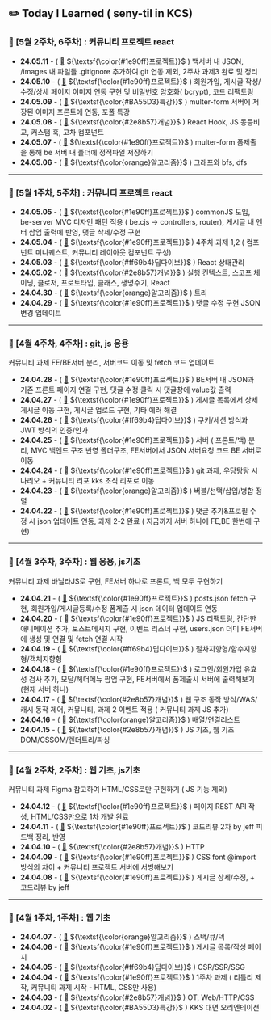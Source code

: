 ## ✏️ Today I Learned ( seny-til in KCS)

### 🍓 [5월 2주차, 6주차] : 커뮤니티 프로젝트 react

- **24.05.11** - ( [🔗](https://github.com/100-hours-a-week/seny-til/blob/main/May/2024-05-11.md) ${\textsf{\color{#1e90ff}프로젝트}}$ ) 백서버 내 JSON, /images 내 파일들 .gitignore 추가하여 git 연동 제외, 2주차 과제3 완료 및 정리
- **24.05.10** - ( [🔗](https://github.com/100-hours-a-week/seny-til/blob/main/May/2024-05-10.md) ${\textsf{\color{#1e90ff}프로젝트}}$ ) 회원가입, 게시글 작성/수정/상세 페이지 이미지 연동 구현 및 비밀번호 암호화( bcrypt), 코드 리팩토링
- **24.05.09** - ( [🔗](https://github.com/100-hours-a-week/seny-til/blob/main/May/2024-05-09.md) ${\textsf{\color{#BA55D3}특강}}$ ) multer-form 서버에 저장된 이미지 프론트에 연동, 포폴 특강
- **24.05.08** - ( [🔗](https://github.com/100-hours-a-week/seny-til/blob/main/May/2024-05-08.md) ${\textsf{\color{#2e8b57}개념}}$ ) React Hook, JS 동등비교, 커스텀 훅, 고차 컴포넌트
- **24.05.07** - ( [🔗](https://github.com/100-hours-a-week/seny-til/blob/main/May/2024-05-07.md) ${\textsf{\color{#1e90ff}프로젝트}}$ ) multer-form 폼제출을 통해 be 서버 내 폴더에 정적파일 저장하기
- **24.05.06** - ( [🔗](https://github.com/100-hours-a-week/seny-til/blob/main/May/2024-05-06.md) ${\textsf{\color{orange}알고리즘}}$ ) 그래프와 bfs, dfs

---

### 🍓 [5월 1주차, 5주차] : 커뮤니티 프로젝트 react

- **24.05.05** - ( [🔗](https://github.com/100-hours-a-week/seny-til/blob/main/May/2024-05-05.md) ${\textsf{\color{#1e90ff}프로젝트}}$ ) commonJS 도입, be-server MVC 디자인 패턴 적용 ( be.cjs → controllers, router), 게시글 내 엔터 삽입 출력에 반영, 댓글 삭제/수정 구현
- **24.05.04** - ( [🔗](https://github.com/100-hours-a-week/seny-til/blob/main/May/2024-05-04.md) ${\textsf{\color{#1e90ff}프로젝트}}$ ) 4주차 과제 1,2 ( 컴포넌트 미니퀘스트, 커뮤니티 레이아웃 컴포넌트 구성)
- **24.05.03** - ( [🔗](https://github.com/100-hours-a-week/seny-til/blob/main/May/2024-05-03.md) ${\textsf{\color{#ff69b4}딥다이브}}$ ) React 상태관리
- **24.05.02** - ( [🔗](https://github.com/100-hours-a-week/seny-til/blob/main/May/2024-05-02.md) ${\textsf{\color{#2e8b57}개념}}$ ) 실행 컨텍스트, 스코프 체이닝, 클로저, 프로토타입, 클래스, 생명주기, React
- **24.04.30** - ( [🔗](https://github.com/100-hours-a-week/seny-til/blob/main/Apr/2024-04-30.md) ${\textsf{\color{orange}알고리즘}}$ ) 트리
- **24.04.29** - ( [🔗](https://github.com/100-hours-a-week/seny-til/blob/main/Apr/2024-04-29.md) ${\textsf{\color{#1e90ff}프로젝트}}$ ) 댓글 수정 구현 JSON 변경 업데이트

---

### 🍓 [4월 4주차, 4주차] : git, js 응용

커뮤니티 과제 FE/BE서버 분리, 서버코드 이동 및 fetch 코드 업데이트

- **24.04.28** - ( [🔗](https://github.com/100-hours-a-week/seny-til/blob/main/Apr/2024-04-28.md) ${\textsf{\color{#1e90ff}프로젝트}}$ ) BE서버 내 JSON과 기존 프론트 페이지 연결 구현, 댓글 수정 클릭 시 댓글창에 value값 출력
- **24.04.27** - ( [🔗](https://github.com/100-hours-a-week/seny-til/blob/main/Apr/2024-04-27.md) ${\textsf{\color{#1e90ff}프로젝트}}$ ) 게시글 목록에서 상세 게시글 이동 구현, 게시글 업로드 구현, 기타 에러 해결
- **24.04.26** - ( [🔗](https://github.com/100-hours-a-week/seny-til/blob/main/Apr/2024-04-26.md) ${\textsf{\color{#ff69b4}딥다이브}}$ ) 쿠키/세션 방식과 JWT 방식의 인증/인가
- **24.04.25** - ( [🔗](https://github.com/100-hours-a-week/seny-til/blob/main/Apr/2024-04-25.md) ${\textsf{\color{#1e90ff}프로젝트}}$ ) 서버 ( 프론트/백) 분리, MVC 백엔드 구조 반영 폴더구조, FE서버에서 JSON 서버요청 코드 BE 서버로 이동
- **24.04.24** - ( [🔗](https://github.com/100-hours-a-week/seny-til/blob/main/Apr/2024-04-24.md) ${\textsf{\color{#1e90ff}프로젝트}}$ ) git 과제, 우당탕탕 시나리오 + 커뮤니티 리포 kks 조직 리포로 이동
- **24.04.23** - ( [🔗](https://github.com/100-hours-a-week/seny-til/blob/main/Apr/2024-04-23.md) ${\textsf{\color{orange}알고리즘}}$ ) 버블/선택/삽입/병합 정렬
- **24.04.22** - ( [🔗](https://github.com/100-hours-a-week/seny-til/blob/main/Apr/2024-04-22.md) ${\textsf{\color{#1e90ff}프로젝트}}$ ) 댓글 추가&프로필 수정 시 json 업데이트 연동, 과제 2-2 완료 ( 지금까지 서버 하나에 FE,BE 한번에 구현)

---

### 🍓 [4월 3주차, 3주차] : 웹 응용, js기초

커뮤니티 과제 바닐라JS로 구현, FE서버 하나로 프론트, 백 모두 구현하기

- **24.04.21** - ( [🔗](https://github.com/100-hours-a-week/seny-til/blob/main/Apr/2024-04-21.md) ${\textsf{\color{#1e90ff}프로젝트}}$ ) posts.json fetch 구현, 회원가입/게시글등록/수정 폼제출 시 json 데이터 업데이트 연동
- **24.04.20** - ( [🔗](https://github.com/100-hours-a-week/seny-til/blob/main/Apr/2024-04-20.md) ${\textsf{\color{#1e90ff}프로젝트}}$ ) JS 리팩토링, 간단한 애니메이션 추가, 토스트메시지 구현, 이벤트 리스너 구현, users.json 더미 FE서버에 생성 및 연결 및 fetch 연결 시작
- **24.04.19** - ( [🔗](https://github.com/100-hours-a-week/seny-til/blob/main/Apr/2024-04-19.md) ${\textsf{\color{#ff69b4}딥다이브}}$ ) 절차지향형/함수지향형/객체지향형
- **24.04.18** - ( [🔗](https://github.com/100-hours-a-week/seny-til/blob/main/Apr/2024-04-18.md) ${\textsf{\color{#1e90ff}프로젝트}}$ ) 로그인/회원가입 유효성 검사 추가, 모달/헤더메뉴 팝업 구현, FE서버에서 폼제출시 서버에 출력해보기 (현재 서버 하나)
- **24.04.17** - ( [🔗](https://github.com/100-hours-a-week/seny-til/blob/main/Apr/2024-04-17.md) ${\textsf{\color{#2e8b57}개념}}$ ) 웹 구조 동작 방식/WAS/캐시 동작 제어, 커뮤니티, 과제 2 이벤트 적용 ( 커뮤니티 과제 JS 추가)
- **24.04.16** - ( [🔗](https://github.com/100-hours-a-week/seny-til/blob/main/Apr/2024-04-16.md) ${\textsf{\color{orange}알고리즘}}$ ) 배열/연결리스트
- **24.04.15** - ( [🔗](https://github.com/100-hours-a-week/seny-til/blob/main/Apr/2024-04-15.md) ${\textsf{\color{#2e8b57}개념}}$ ) JS 기초, 웹 기초 DOM/CSSOM/렌더트리/파싱

---

### 🍓 [4월 2주차, 2주차] : 웹 기초, js기초

커뮤니티 과제 Figma 참고하여 HTML/CSS로만 구현하기 ( JS 기능 제외)

- **24.04.12** - ( [🔗](https://github.com/100-hours-a-week/seny-til/blob/main/Apr/2024-04-12.md) ${\textsf{\color{#1e90ff}프로젝트}}$ ) 페이지 REST API 작성, HTML/CSS만으로 1차 개발 완료
- **24.04.11** - ( [🔗](https://sen2y-it.tistory.com/12?category=1175353) ${\textsf{\color{#1e90ff}프로젝트}}$ ) 코드리뷰 2차 by jeff 피드백 정리, 반영
- **24.04.10** - ( [🔗](https://sen2y-it.tistory.com/11?category=1175353) ${\textsf{\color{#2e8b57}개념}}$ ) HTTP
- **24.04.09** - ( [🔗](https://github.com/100-hours-a-week/seny-til/blob/main/Apr/2024-04-09.md) ${\textsf{\color{#1e90ff}프로젝트}}$ ) CSS font @import 방식의 차이 + 커뮤니티 프로젝트 서버에 서빙해보기
- **24.04.08** - ( [🔗](https://github.com/100-hours-a-week/seny-til/blob/main/Apr/2024-04-08.md) ${\textsf{\color{#1e90ff}프로젝트}}$ ) 게시글 상세/수정, + 코드리뷰 by jeff

---

### 🍓 [4월 1주차, 1주차] : 웹 기초

- **24.04.07** - ( [🔗](https://github.com/100-hours-a-week/seny-til/blob/main/Apr/2024-04-07.md) ${\textsf{\color{orange}알고리즘}}$ ) 스택/큐/덱
- **24.04.06** - ( [🔗](https://github.com/100-hours-a-week/seny-til/blob/main/Apr/2024-04-06.md) ${\textsf{\color{#1e90ff}프로젝트}}$ ) 게시글 목록/작성 페이지
- **24.04.05** - ( [🔗](https://github.com/100-hours-a-week/seny-til/blob/main/Apr/2024-04-05.md) ${\textsf{\color{#ff69b4}딥다이브}}$ ) CSR/SSR/SSG
- **24.04.04** - ( [🔗](https://sen2y-it.tistory.com/6) ${\textsf{\color{#1e90ff}프로젝트}}$ ) 1주차 과제 ( 리틀리 제작, 커뮤니티 과제 시작 - HTML, CSS만 사용)
- **24.04.03** - ( [🔗](https://sen2y-it.tistory.com/5) ${\textsf{\color{#2e8b57}개념}}$ ) OT, Web/HTTP/CSS
- **24.04.02** - ( [🔗](https://sen2y-it.tistory.com/2) ${\textsf{\color{#BA55D3}특강}}$ ) KKS 대면 오리엔테이션

